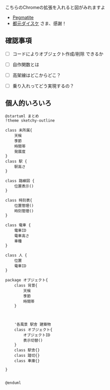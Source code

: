 こちらのChromeの拡張を入れると図がみれますよ
- [Pegmatite](https://chrome.google.com/webstore/detail/pegmatite/jegkfbnfbfnohncpcfcimepibmhlkldo) 
- [都元ダイスケ](https://dev.classmethod.jp/articles/chrome-extension-plantuml-in-github-markdown-v1-2-0/) さま、感謝！



## 確認事項
- [ ] コードによりオブジェクト作成/削除 できるか
- [ ] 自作関数とは
- [ ] 高架線はどこからどこ？
- [ ] 乗り入れってどう実現するの？


## 個人的いろいろ

```uml:tazawa.puml
@startuml まとめ
!theme sketchy-outline

class 未所属{
    天候
    季節
    時間帯
    発展度
}
class 駅 {
    駅高さ
}
 
class 路線図 {
    位置表示()
}

class 時刻表{
    位置管理()
    時刻管理()
}

class 電車 {
    電車ID
    電車高さ
    車種
}

class 人 {
    位置
    電車ID
}

package オブジェクト{
    class 背景{
        天候
        季節
        時間帯
    }



    '各風景 駅舎 建築物
    class オブジェクト{
        オブジェクトID
        表示切替()
    }
    class 駅舎{}
    class 踏切{}
    class 車庫{}

}


@enduml
```
